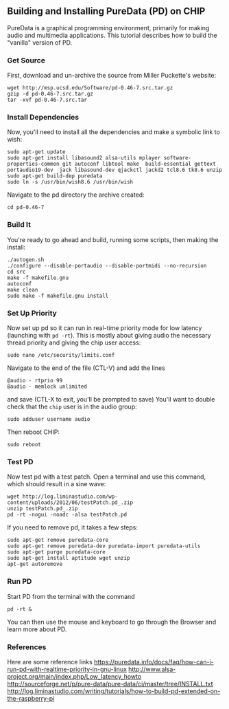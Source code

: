 ## Building and Installing PureData (PD) on CHIP

PureData is a graphical programming environment, primarily for making audio and multimedia applications. This tutorial describes how to build the "vanilla" version of PD.
### Get Source
First, download and un-archive the source from Miller Puckette's website:
```
wget http://msp.ucsd.edu/Software/pd-0.46-7.src.tar.gz
gzip -d pd-0.46-7.src.tar.gz
tar -xvf pd-0.46-7.src.tar
```

### Install Dependencies

Now, you'll need to install all the dependencies and make a symbolic link to wish:
```
sudo apt-get update 
sudo apt-get install libasound2 alsa-utils mplayer software-properties-common git autoconf libtool make  build-essential gettext portaudio19-dev  jack libasound-dev qjackctl jackd2 tcl8.6 tk8.6 unzip
sudo apt-get build-dep puredata
sudo ln -s /usr/bin/wish8.6 /usr/bin/wish
```
Navigate to the pd directory the archive created:
```
cd pd-0.46-7
```

### Build It

You're ready to go ahead and build, running some scripts, then making the install:
```
./autogen.sh
./configure --disable-portaudio --disable-portmidi --no-recursion
cd src
make -f makefile.gnu
autoconf
make clean
sudo make -f makefile.gnu install
```

### Set Up Priority

Now set up pd so it can run in real-time priority mode for low latency (launching with `pd -rt`). 
This is mostly about giving audio the necessary thread priority and giving the chip user access:
```
sudo nano /etc/security/limits.conf
```
Navigate to the end of the file (CTL-V) and add the lines
```
@audio - rtprio 99
@audio - memlock unlimited
```
and save (CTL-X to exit, you'll be prompted to save)
You'll want to double check that the `chip` user is in the audio group:
```
sudo adduser username audio
```
Then reboot CHIP:
```
sudo reboot
```

### Test PD

Now test pd with a test patch. Open a terminal and use this command, which should result in a sine wave:
```
wget http://log.liminastudio.com/wp-content/uploads/2012/06/testPatch.pd_.zip
unzip testPatch.pd_.zip
pd -rt -nogui -noadc -alsa testPatch.pd
```
If you need to remove pd, it takes a few steps:
```
sudo apt-get remove puredata-core
sudo apt-get remove puredata-dev puredata-import puredata-utils
sudo apt-get purge puredata-core
sudo apt-get install aptitude wget unzip
apt-get autoremove
```

### Run PD
Start PD from the terminal with the command
```
pd -rt &
```
You can then use the mouse and keyboard to go through the Browser and learn more about PD.

### References
Here are some reference links
https://puredata.info/docs/faq/how-can-i-run-pd-with-realtime-priority-in-gnu-linux
http://www.alsa-project.org/main/index.php/Low_latency_howto
http://sourceforge.net/p/pure-data/pure-data/ci/master/tree/INSTALL.txt
http://log.liminastudio.com/writing/tutorials/how-to-build-pd-extended-on-the-raspberry-pi